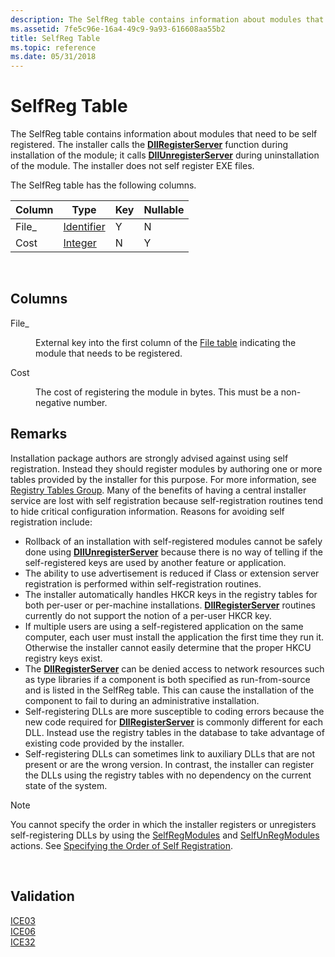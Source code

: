 ```yaml
---
description: The SelfReg table contains information about modules that need to be self registered.
ms.assetid: 7fe5c96e-16a4-49c9-9a93-616608aa55b2
title: SelfReg Table
ms.topic: reference
ms.date: 05/31/2018
---
```


# SelfReg Table

The SelfReg table contains information about modules that need to be self registered. The installer calls the [**DllRegisterServer**](/windows/win32/api/olectl/nf-olectl-dllregisterserver) function during installation of the module; it calls [**DllUnregisterServer**](/windows/win32/api/olectl/nf-olectl-dllunregisterserver) during uninstallation of the module. The installer does not self register EXE files.

The SelfReg table has the following columns.



| Column | Type                         | Key | Nullable |
|--------|------------------------------|-----|----------|
| File\_ | [Identifier](identifier.md) | Y   | N        |
| Cost   | [Integer](integer.md)       | N   | Y        |



 

## Columns

<dl> <dt>

<span id="File_"></span><span id="file_"></span><span id="FILE_"></span>File\_
</dt> <dd>

External key into the first column of the [File table](file-table.md) indicating the module that needs to be registered.

</dd> <dt>

<span id="Cost"></span><span id="cost"></span><span id="COST"></span>Cost
</dt> <dd>

The cost of registering the module in bytes. This must be a non-negative number.

</dd> </dl>

## Remarks

Installation package authors are strongly advised against using self registration. Instead they should register modules by authoring one or more tables provided by the installer for this purpose. For more information, see [Registry Tables Group](registry-tables-group.md). Many of the benefits of having a central installer service are lost with self registration because self-registration routines tend to hide critical configuration information. Reasons for avoiding self registration include:

-   Rollback of an installation with self-registered modules cannot be safely done using [**DllUnregisterServer**](/windows/win32/api/olectl/nf-olectl-dllunregisterserver) because there is no way of telling if the self-registered keys are used by another feature or application.
-   The ability to use advertisement is reduced if Class or extension server registration is performed within self-registration routines.
-   The installer automatically handles HKCR keys in the registry tables for both per-user or per-machine installations. [**DllRegisterServer**](/windows/win32/api/olectl/nf-olectl-dllregisterserver) routines currently do not support the notion of a per-user HKCR key.
-   If multiple users are using a self-registered application on the same computer, each user must install the application the first time they run it. Otherwise the installer cannot easily determine that the proper HKCU registry keys exist.
-   The [**DllRegisterServer**](/windows/win32/api/olectl/nf-olectl-dllregisterserver) can be denied access to network resources such as type libraries if a component is both specified as run-from-source and is listed in the SelfReg table. This can cause the installation of the component to fail to during an administrative installation.
-   Self-registering DLLs are more susceptible to coding errors because the new code required for [**DllRegisterServer**](/windows/win32/api/olectl/nf-olectl-dllregisterserver) is commonly different for each DLL. Instead use the registry tables in the database to take advantage of existing code provided by the installer.
-   Self-registering DLLs can sometimes link to auxiliary DLLs that are not present or are the wrong version. In contrast, the installer can register the DLLs using the registry tables with no dependency on the current state of the system.

> [!Note]  
> You cannot specify the order in which the installer registers or unregisters self-registering DLLs by using the [SelfRegModules](selfregmodules-action.md) and [SelfUnRegModules](selfunregmodules-action.md) actions. See [Specifying the Order of Self Registration](specifying-the-order-of-self-registration.md).

 

## Validation

<dl>

[ICE03](ice03.md)  
[ICE06](ice06.md)  
[ICE32](ice32.md)  
</dl>

 

 

